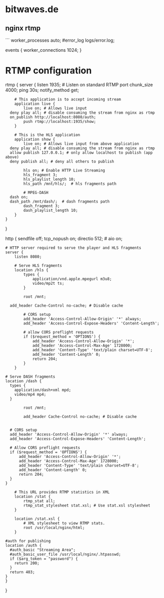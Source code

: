 # bitwaves.de
## nginx rtmp
´´´
worker_processes  auto;
#error_log  logs/error.log;

events {
    worker_connections  1024;
}

# RTMP configuration
rtmp {
  server {
		listen 1935; # Listen on standard RTMP port
		chunk_size 4000; 
		ping 30s;
		notify_method get;

		# This application is to accept incoming stream
		application live {
			live on; # Allows live input
      deny play all; # disable consuming the stream from nginx as rtmp
      on_publish http://localhost:8080/auth;
			push rtmp://localhost:1935/show;
		}

		# This is the HLS application
		application show {
			live on; # Allows live input from above application
      deny play all; # disable consuming the stream from nginx as rtmp
      allow publish 127.0.0.1; # only allow localhost to publish (app above)
      deny publish all; # deny all others to publish

			hls on; # Enable HTTP Live Streaming
			hls_fragment 3;
			hls_playlist_length 10;
			hls_path /mnt/hls/;  # hls fragments path
						
			# MPEG-DASH
      dash on;
      dash_path /mnt/dash/;  # dash fragments path
			dash_fragment 3;
			dash_playlist_length 10;			
		}
	}
}


http {
	sendfile off;
	tcp_nopush on;
	directio 512;
	# aio on;
	
	# HTTP server required to serve the player and HLS fragments
	server {
		listen 8080;
		
		# Serve HLS fragments
		location /hls {
			types {
				application/vnd.apple.mpegurl m3u8;
				video/mp2t ts;
			}
			
			root /mnt;

      add_header Cache-Control no-cache; # Disable cache
			
			# CORS setup
			add_header 'Access-Control-Allow-Origin' '*' always;
			add_header 'Access-Control-Expose-Headers' 'Content-Length';
            
			# allow CORS preflight requests
			if ($request_method = 'OPTIONS') {
				add_header 'Access-Control-Allow-Origin' '*';
				add_header 'Access-Control-Max-Age' 1728000;
				add_header 'Content-Type' 'text/plain charset=UTF-8';
				add_header 'Content-Length' 0;
				return 204;
			}
		}
		
    # Serve DASH fragments
    location /dash {
      types {
        application/dash+xml mpd;
        video/mp4 mp4;
      }

			root /mnt;
			
			add_header Cache-Control no-cache; # Disable cache


      # CORS setup
      add_header 'Access-Control-Allow-Origin' '*' always;
      add_header 'Access-Control-Expose-Headers' 'Content-Length';

      # Allow CORS preflight requests
      if ($request_method = 'OPTIONS') {
          add_header 'Access-Control-Allow-Origin' '*';
          add_header 'Access-Control-Max-Age' 1728000;
          add_header 'Content-Type' 'text/plain charset=UTF-8';
          add_header 'Content-Length' 0;
          return 204;
      }
    }		
		
		# This URL provides RTMP statistics in XML
		location /stat {
			rtmp_stat all;
			rtmp_stat_stylesheet stat.xsl; # Use stat.xsl stylesheet 
		}

		location /stat.xsl {
			# XML stylesheet to view RTMP stats.
			root /usr/local/nginx/html;
		}

    #auth for publishing
    location /auth {
      #auth_basic "Streaming Area";
      #auth_basic_user_file /usr/local/nginx/.htpasswd; 
      if ($arg_token = "password") {
        return 200;
      }
      return 403;
    }
	}
}
```

